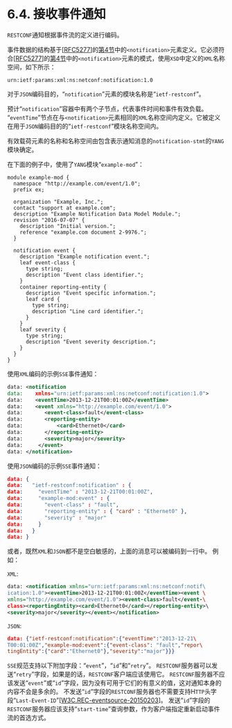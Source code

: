 # 6.4. 接收事件通知

`RESTCONF`通知根据事件流的定义进行编码。

事件数据的结构基于[[RFC5277](https://tools.ietf.org/html/rfc5277)]的[第4节](https://tools.ietf.org/html/rfc5277#section-4)中的`<notification>`元素定义。它必须符合[[RFC5277](https://tools.ietf.org/html/rfc5277)]的[第4节](https://tools.ietf.org/html/rfc5277#section-4)中的`<notification>`元素的模式，使用`XSD`中定义的`XML`名称空间，如下所示：

```
urn:ietf:params:xml:ns:netconf:notification:1.0
```

对于`JSON`编码目的，“`notification`”元素的模块名称是“`ietf-restconf`”。

预计“`notification`”容器中有两个子节点，代表事件时间和事件有效负载。 “`eventTime`”节点在与`<notification>`元素相同的`XML`名称空间内定义。它被定义在用于`JSON`编码目的的“`ietf-restconf`”模块名称空间内。

有效载荷元素的名称和名称空间由包含表示通知消息的`notification-stmt`的`YANG`模块确定。

在下面的例子中，使用了`YANG`模块“`example-mod`”：

```YANG
module example-mod {
  namespace "http://example.com/event/1.0";
  prefix ex;

  organization "Example, Inc.";
  contact "support at example.com";
  description "Example Notification Data Model Module.";
  revision "2016-07-07" {
    description "Initial version.";
    reference "example.com document 2-9976.";
  }

  notification event {
    description "Example notification event.";
    leaf event-class {
      type string;
      description "Event class identifier.";
    }
    container reporting-entity {
      description "Event specific information.";
      leaf card {
        type string;
        description "Line card identifier.";
      }
    }
    leaf severity {
      type string;
      description "Event severity description.";
    }
  }
}
```

使用`XML`编码的示例`SSE`事件通知：

```XML
data: <notification
data:    xmlns="urn:ietf:params:xml:ns:netconf:notification:1.0">
data:    <eventTime>2013-12-21T00:01:00Z</eventTime>
data:    <event xmlns="http://example.com/event/1.0">
data:       <event-class>fault</event-class>
data:       <reporting-entity>
data:           <card>Ethernet0</card>
data:       </reporting-entity>
data:       <severity>major</severity>
data:     </event>
data: </notification>
```

使用`JSON`编码的示例`SSE`事件通知：

```JSON
data: {
data:   "ietf-restconf:notification" : {
data:     "eventTime" : "2013-12-21T00:01:00Z",
data:     "example-mod:event" : {
data:       "event-class" : "fault",
data:       "reporting-entity" : { "card" : "Ethernet0" },
data:       "severity" : "major"
data:     }
data:   }
data: }
```

或者，既然`XML`和`JSON`都不是空白敏感的，上面的消息可以被编码到一行中。 例如：

`XML`:

```XML
data: <notification xmlns="urn:ietf:params:xml:ns:netconf:notif\
ication:1.0"><eventTime>2013-12-21T00:01:00Z</eventTime><event \
xmlns="http://example.com/event/1.0"><event-class>fault</event-\
class><reportingEntity><card>Ethernet0</card></reporting-entity>\
<severity>major</severity></event></notification>
```

`JSON`:

```JSON
data: {"ietf-restconf:notification":{"eventTime":"2013-12-21\
T00:01:00Z","example-mod:event":{"event-class": "fault","repor\
tingEntity":{"card":"Ethernet0"},"severity":"major"}}}
```

`SSE`规范支持以下附加字段：“`event`”，“`id`”和“`retry`”。 `RESTCONF`服务器可以发送“`retry`”字段，如果是的话，`RESTCONF`客户端应该使用它。 `RESTCONF`服务器不应该发送“`event`”或“`id`”字段，因为没有可用于它们的有意义的值，这对通知本身的内容不会是多余的。 不发送“`id`”字段的`RESTCONF`服务器也不需要支持H`TTP`头字段“`Last-Event-ID`”[[W3C.REC-eventsource-20150203](http://www.w3.org/TR/2015/REC-eventsource-20150203)]。 发送“`id`”字段的`RESTCONF`服务器应该支持“`start-time`”查询参数，作为客户端指定重新启动事件流的首选方式。
